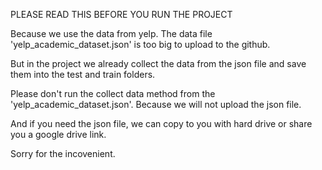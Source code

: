 PLEASE READ THIS BEFORE YOU RUN THE PROJECT

Because we use the data from yelp. The data file 'yelp_academic_dataset.json' is too big to upload to the github.

But in the project we already collect the data from the json file and save them into the test and train folders. 

Please don't run the collect data method from the 'yelp_academic_dataset.json'. Because we will not upload the json file.

And if you need the json file, we can copy to you with hard drive or share you a google drive link.

Sorry for the incovenient.

